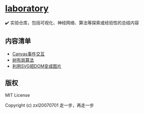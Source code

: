# [laboratory](https://github.com/zxl20070701/laboratory)
✔️ 实验仓库，包括可视化、神经网络、算法等探索或经验性的总结内容

## 内容清单

- [Canvas事件交互](./canvasEvent)
- [树布局算法](./treeLayout)
- [利用SVG把DOM变成图片](svgSnipping)

## 版权

MIT License

Copyright (c) zxl20070701 走一步，再走一步